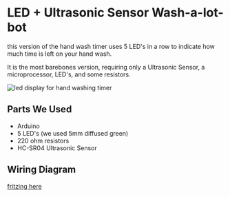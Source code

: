 # LED + Ultrasonic Sensor Wash-a-lot-bot
this version of the hand wash timer uses 5 LED's in a row to indicate how much time is left on your hand wash. 

It is the most barebones version, requiring only a Ultrasonic Sensor, a microprocessor, LED's, and some resistors. 

![led display for hand washing timer](https://github.com/GautamBose/hand-washing-timers/raw/master/assets/led-version.gif)

## Parts We Used
- Arduino 
- 5 LED's (we used 5mm diffused green)
- 220 ohm resistors
- HC-SR04 Ultrasonic Sensor

## Wiring Diagram
[fritzing here](https://github.com/GautamBose/hand-washing-timers/blob/master/assets/led-version-wiring.png?raw=true)
